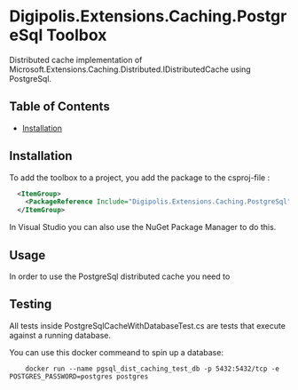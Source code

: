 # Digipolis.Extensions.Caching.PostgreSql Toolbox

Distributed cache implementation of Microsoft.Extensions.Caching.Distributed.IDistributedCache using PostgreSql.

## Table of Contents

<!-- START doctoc generated TOC please keep comment here to allow auto update -->
<!-- DON'T EDIT THIS SECTION, INSTEAD RE-RUN doctoc TO UPDATE -->

- [Installation](#installation)

<!-- END doctoc generated TOC please keep comment here to allow auto update -->

## Installation

To add the toolbox to a project, you add the package to the csproj-file :

```xml
  <ItemGroup>
    <PackageReference Include="Digipolis.Extensions.Caching.PostgreSql" Version="1.0.0" />
  </ItemGroup>
``` 

In Visual Studio you can also use the NuGet Package Manager to do this.

## Usage

In order to use the PostgreSql distributed cache you need to 

## Testing

All tests inside PostgreSqlCacheWithDatabaseTest.cs are tests that execute against a running database.

You can use this docker commeand to spin up a database:

```
	docker run --name pgsql_dist_caching_test_db -p 5432:5432/tcp -e POSTGRES_PASSWORD=postgres postgres
```


